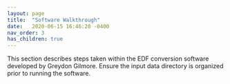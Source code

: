 ```yaml
---
layout: page
title:  "Software Walkthrough"
date:   2020-06-15 16:46:20 -0400
nav_order: 3
has_children: true
---
```


This section describes steps taken within the EDF conversion software developed by Greydon Gilmore. Ensure the input data directory is organized prior to running the software. 
